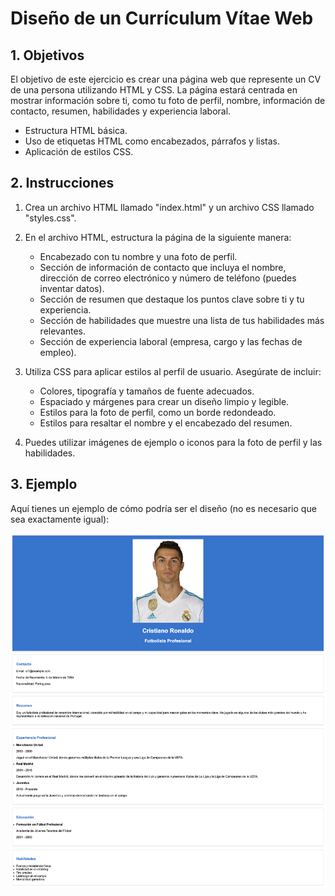 Diseño de un Currículum Vítae Web
==============================

## 1. Objetivos

El objetivo de este ejercicio es crear una página web que represente un CV de una persona utilizando HTML y CSS. La página estará centrada en mostrar información sobre ti, como tu foto de perfil, nombre, información de contacto, resumen, habilidades y experiencia laboral.

- Estructura HTML básica.
- Uso de etiquetas HTML como encabezados, párrafos y listas.
- Aplicación de estilos CSS.

## 2. Instrucciones

1. Crea un archivo HTML llamado "index.html" y un archivo CSS llamado "styles.css".

2. En el archivo HTML, estructura la página de la siguiente manera:

    - Encabezado con tu nombre y una foto de perfil.
    - Sección de información de contacto que incluya el nombre, dirección de correo electrónico y número de teléfono (puedes inventar datos).
    - Sección de resumen que destaque los puntos clave sobre ti y tu experiencia.
    - Sección de habilidades que muestre una lista de tus habilidades más relevantes.
    - Sección de experiencia laboral (empresa, cargo y las fechas de empleo).

3. Utiliza CSS para aplicar estilos al perfil de usuario. Asegúrate de incluir:

    - Colores, tipografía y tamaños de fuente adecuados.
    - Espaciado y márgenes para crear un diseño limpio y legible.
    - Estilos para la foto de perfil, como un borde redondeado.
    - Estilos para resaltar el nombre y el encabezado del resumen.

4. Puedes utilizar imágenes de ejemplo o iconos para la foto de perfil y las habilidades.

## 3. Ejemplo
Aquí tienes un ejemplo de cómo podría ser el diseño (no es necesario que sea exactamente igual):

<img src="https://github.com/UnirCs/DWFS-PER8408-2324/blob/master/Tema_1/00_Resources/CV/CV%20CR.png?raw=true">
